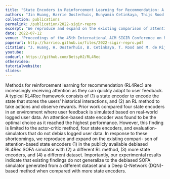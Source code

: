 ```yaml
---
title: "State Encoders in Reinforcement Learning for Recommendation: A Reproducibility Study"
authors: "Jin Huang, Harrie Oosterhuis, Bunyamin Cetinkaya, Thijs Rood and Maarten de Rijke"
collection: publications
permalink: /publication/2022-sigir-repro
excerpt: "We reproduce and expand on the existing comparison of attention-based state encoders (1) in the publicly available debiased RL4Rec SOFA simulator with (2) a different RL method, (3) more state encoders, and (4) a different dataset."
date: 2022-07-12
venue: 'Proceedings of the 45th International ACM SIGIR Conference on Research and Development in Information Retrieval (SIGIR ’22)'
paperurl: http://harrieo.github.io/files/2022-sigir-repro.pdf
citation: "J. Huang, H. Oosterhuis, B. Cetinkaya, T. Rood and M. de Rijke. &quot;State Encoders in Reinforcement Learning for Recommendation: A Reproducibility Study.&quot; In <i>Proceedings of the 45th International ACM SIGIR Conference on Research and Development in Information Retrieval</i>. ACM, 2022."
youtube: 
codeurl: https://github.com/BetsyHJ/RL4Rec
othervideo:
tutorialwebsite: 
slides: 
---
```


Methods for reinforcement learning for recommendation (RL4Rec) are increasingly receiving attention as they can quickly adapt to user feedback. A typical RL4Rec framework consists of (1) a state encoder to encode the state that stores the users’ historical interactions, and (2) an RL method to take actions and observe rewards. Prior work compared four state encoders in an environment where user feedback is simulated based on real-world logged user data. An attention-based state encoder was found to be the optimal choice as it reached the highest performance. However, this finding is limited to the actor-critic method, four state encoders, and evaluation-simulators that do not debias logged user data. In response to these shortcomings, we reproduce and expand on the existing compari- son of attention-based state encoders (1) in the publicly available debiased RL4Rec SOFA simulator with (2) a different RL method, (3) more state encoders, and (4) a different dataset. Importantly, our experimental results indicate that existing findings do not generalize to the debiased SOFA simulator generated from a different dataset and a Deep Q-Network (DQN)-based method when compared with more state encoders.
